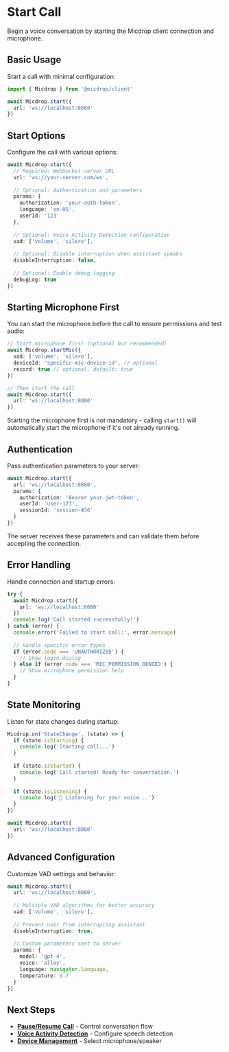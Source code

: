 # Start Call

Begin a voice conversation by starting the Micdrop client connection and microphone.

## Basic Usage

Start a call with minimal configuration:

```typescript
import { Micdrop } from '@micdrop/client'

await Micdrop.start({
  url: 'ws://localhost:8080'
})
```

## Start Options

Configure the call with various options:

```typescript
await Micdrop.start({
  // Required: WebSocket server URL
  url: 'ws://your-server.com/ws',
  
  // Optional: Authentication and parameters
  params: {
    authorization: 'your-auth-token',
    language: 'en-US',
    userId: '123'
  },
  
  // Optional: Voice Activity Detection configuration
  vad: ['volume', 'silero'],
  
  // Optional: Disable interruption when assistant speaks
  disableInterruption: false,
  
  // Optional: Enable debug logging
  debugLog: true
})
```

## Starting Microphone First

You can start the microphone before the call to ensure permissions and test audio:

```typescript
// Start microphone first (optional but recommended)
await Micdrop.startMic({
  vad: ['volume', 'silero'],
  deviceId: 'specific-mic-device-id', // optional
  record: true // optional, default: true
})

// Then start the call
await Micdrop.start({
  url: 'ws://localhost:8080'
})
```

Starting the microphone first is not mandatory - calling `start()` will automatically start the microphone if it's not already running.

## Authentication

Pass authentication parameters to your server:

```typescript
await Micdrop.start({
  url: 'ws://localhost:8080',
  params: {
    authorization: 'Bearer your-jwt-token',
    userId: 'user-123',
    sessionId: 'session-456'
  }
})
```

The server receives these parameters and can validate them before accepting the connection.

## Error Handling

Handle connection and startup errors:

```typescript
try {
  await Micdrop.start({
    url: 'ws://localhost:8080'
  })
  console.log('Call started successfully!')
} catch (error) {
  console.error('Failed to start call:', error.message)
  
  // Handle specific error types
  if (error.code === 'UNAUTHORIZED') {
    // Show login dialog
  } else if (error.code === 'MIC_PERMISSION_DENIED') {
    // Show microphone permission help
  }
}
```

## State Monitoring

Listen for state changes during startup:

```typescript
Micdrop.on('StateChange', (state) => {
  if (state.isStarting) {
    console.log('Starting call...')
  }
  
  if (state.isStarted) {
    console.log('Call started! Ready for conversation.')
  }
  
  if (state.isListening) {
    console.log('🎤 Listening for your voice...')
  }
})

await Micdrop.start({
  url: 'ws://localhost:8080'
})
```

## Advanced Configuration

Customize VAD settings and behavior:

```typescript
await Micdrop.start({
  url: 'ws://localhost:8080',
  
  // Multiple VAD algorithms for better accuracy
  vad: ['volume', 'silero'],
  
  // Prevent user from interrupting assistant
  disableInterruption: true,
  
  // Custom parameters sent to server
  params: {
    model: 'gpt-4',
    voice: 'alloy',
    language: navigator.language,
    temperature: 0.7
  }
})
```

## Next Steps

- [**Pause/Resume Call**](./pause-resume-call) - Control conversation flow
- [**Voice Activity Detection**](./vad) - Configure speech detection
- [**Device Management**](./devices-management) - Select microphone/speaker